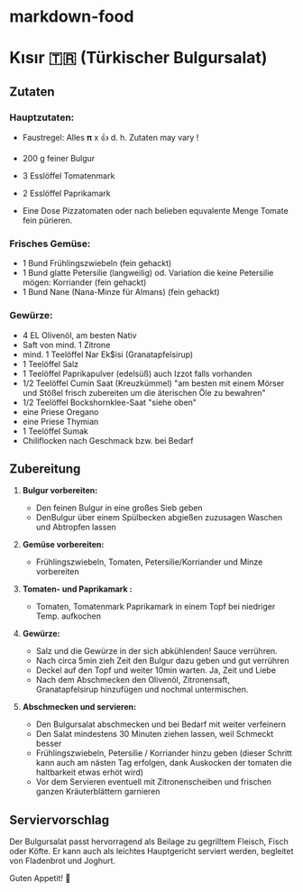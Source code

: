 # markdown-food

# Kısır 🇹🇷 (Türkischer Bulgursalat)

## Zutaten

### Hauptzutaten:

- Faustregel: Alles 𝛑 x 👍 d. h. Zutaten may vary !

- 200 g feiner Bulgur
- 3 Esslöffel Tomatenmark
- 2 Esslöffel Paprikamark
- Eine Dose Pizzatomaten oder nach belieben equvalente Menge Tomate fein pürieren.

### Frisches Gemüse:

- 1 Bund Frühlingszwiebeln (fein gehackt)
- 1 Bund glatte Petersilie (langweilig) od. Variation die keine Petersilie mögen: Korriander (fein gehackt)
- 1 Bund Nane (Nana-Minze für Almans) (fein gehackt)

### Gewürze:

- 4 EL Olivenöl, am besten Nativ
- Saft von mind. 1 Zitrone
- mind. 1 Teelöffel Nar Ek$isi (Granatapfelsirup)
- 1 Teelöffel Salz
- 1 Teelöffel Paprikapulver (edelsüß) auch Izzot falls vorhanden
- 1/2 Teelöffel Cumin Saat (Kreuzkümmel) "am besten mit einem Mörser und Stößel frisch zubereiten um die äterischen Öle zu bewahren"
- 1/2 Teelöffel Bockshornklee-Saat "siehe oben"
- eine Priese Oregano
- eine Priese Thymian
- 1 Teelöffel Sumak
- Chiliflocken nach Geschmack bzw. bei Bedarf

## Zubereitung

1. **Bulgur vorbereiten:**

   - Den feinen Bulgur in eine großes Sieb geben
   - DenBulgur über einem Spülbecken abgießen zuzusagen Waschen und Abtropfen lassen

2. **Gemüse vorbereiten:**

   - Frühlingszwiebeln, Tomaten, Petersilie/Korriander und Minze vorbereiten

3. **Tomaten- und Paprikamark :**

   - Tomaten, Tomatenmark Paprikamark in einem Topf bei niedriger Temp. aufkochen

4. **Gewürze:**

   - Salz und die Gewürze in der sich abkühlenden! Sauce verrühren.
   - Nach circa 5min zieh Zeit den Bulgur dazu geben und gut verrühren
   - Deckel auf den Topf und weiter 10min warten. Ja, Zeit und Liebe
   - Nach dem Abschmecken den Olivenöl, Zitronensaft, Granatapfelsirup hinzufügen und nochmal untermischen.

5. **Abschmecken und servieren:**
   - Den Bulgursalat abschmecken und bei Bedarf mit weiter verfeinern
   - Den Salat mindestens 30 Minuten ziehen lassen, weil Schmeckt besser
   - Frühlingszwiebeln, Petersilie / Korriander hinzu geben (dieser Schritt kann auch am nästen Tag erfolgen, dank Auskocken der tomaten die haltbarkeit etwas erhöt wird)
   - Vor dem Servieren eventuell mit Zitronenscheiben und frischen ganzen Kräuterblättern garnieren

## Serviervorschlag

Der Bulgursalat passt hervorragend als Beilage zu gegrilltem Fleisch, Fisch oder Köfte. Er kann auch als leichtes Hauptgericht serviert werden, begleitet von Fladenbrot und Joghurt.

Guten Appetit! 🥗
